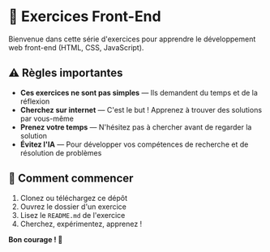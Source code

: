 # 🎯 Exercices Front-End

Bienvenue dans cette série d'exercices pour apprendre le développement web front-end (HTML, CSS, JavaScript).

## ⚠️ Règles importantes

- **Ces exercices ne sont pas simples** — Ils demandent du temps et de la réflexion
- **Cherchez sur internet** — C'est le but ! Apprenez à trouver des solutions par vous-même
- **Prenez votre temps** — N'hésitez pas à chercher avant de regarder la solution
- **Évitez l'IA** — Pour développer vos compétences de recherche et de résolution de problèmes

## 🚀 Comment commencer

1. Clonez ou téléchargez ce dépôt
2. Ouvrez le dossier d'un exercice
3. Lisez le `README.md` de l'exercice
4. Cherchez, expérimentez, apprenez !

**Bon courage ! 💪**

